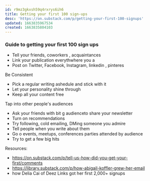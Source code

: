 ```yaml
---
id: r9mz3gkxsh59q4rxrys6ih6
title: Getting your first 100 sign-ups
desc: 'https://on.substack.com/p/getting-your-first-100-signups'
updated: 1663835967534
created: 1663835804103
---
```

### Guide to getting your first 100 sign ups
- Tell your friends, coworkers , acquaintances
- Link your publication everythwhere you a
- Post on Twitter, Facebook, Instagram, linkedin , pinteres
  
Be Consistent
- Pick a regular writing ashedule and stick with it
- Let your personality shine through
- Keep all your content free
  
Tap into other people's audiences
- Ask your friends with bit g audienceto share your newsletter
- Turn on recommendations
- Try following, cold emailing, DMing someone you admire
- Tell people when you write about them
- Go o events, meetups, conferences parties attended by audience
- Try to get a few big hits

Resources:
- https://on.substack.com/p/tell-us-how-did-you-get-your-first/comments
- https://library.substack.com/p/how-abigail-koffler-grew-her-email
- how Delia Cai of Deez Links got her first 2,000+ signups